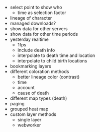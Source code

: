 - select point to show who
  - time as selection factor
- lineage of character
- managed downloads?
- show data for other servers
- show data for other time periods
- yesterday realtime
  - 1fps
  - include death info
  - interpolate to death time and location
  - interpolate to child birth locations
- bookmarking layers
- different coloration methods
  - better lineage color (contrast)
  - time
  - account
  - cause of death
- different map types (death)
- paging
- grouped heat map
- custom layer methods
  - single layer
  - webworker
